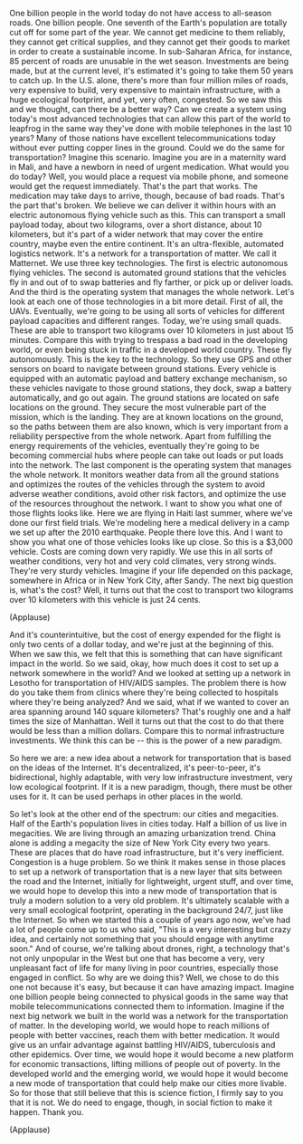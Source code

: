 
One billion people in the world today
do not have access to all-season roads.
One billion people.
One seventh of the Earth&#39;s population
are totally cut off for some part of the year.
We cannot get medicine to them reliably,
they cannot get critical supplies,
and they cannot get their goods to market
in order to create a sustainable income.
In sub-Saharan Africa, for instance,
85 percent of roads are unusable in the wet season.
Investments are being made,
but at the current level,
it&#39;s estimated it&#39;s going to take them
50 years to catch up.
In the U.S. alone, there&#39;s more than four million
miles of roads, very expensive to build,
very expensive to maintain infrastructure,
with a huge ecological footprint,
and yet, very often, congested.
So we saw this and we thought,
can there be a better way?
Can we create a system using today&#39;s
most advanced technologies
that can allow this part of the world to leapfrog
in the same way they&#39;ve done with mobile telephones
in the last 10 years?
Many of those nations have excellent telecommunications today
without ever putting copper lines in the ground.
Could we do the same for transportation?
Imagine this scenario.
Imagine you are in a maternity ward in Mali,
and have a newborn in need of urgent medication.
What would you do today?
Well, you would place a request via mobile phone,
and someone would get the request immediately.
That&#39;s the part that works.
The medication may take days to arrive, though,
because of bad roads.
That&#39;s the part that&#39;s broken.
We believe we can deliver it within hours
with an electric autonomous flying vehicle
such as this.
This can transport a small payload
today, about two kilograms,
over a short distance, about 10 kilometers,
but it&#39;s part of a wider network that may cover
the entire country, maybe even the entire continent.
It&#39;s an ultra-flexible, automated logistics network.
It&#39;s a network for a transportation of matter.
We call it Matternet.
We use three key technologies.
The first is electric autonomous flying vehicles.
The second is automated ground stations
that the vehicles fly in and out of
to swap batteries and fly farther,
or pick up or deliver loads.
And the third is the operating system
that manages the whole network.
Let&#39;s look at each one of those
technologies in a bit more detail.
First of all, the UAVs.
Eventually, we&#39;re going to be
using all sorts of vehicles
for different payload capacities and different ranges.
Today, we&#39;re using small quads.
These are able to transport two kilograms
over 10 kilometers in just about 15 minutes.
Compare this with trying to trespass a bad road
in the developing world,
or even being stuck in traffic
in a developed world country.
These fly autonomously.
This is the key to the technology.
So they use GPS and other sensors on board
to navigate between ground stations.
Every vehicle is equipped with an automatic
payload and battery exchange mechanism,
so these vehicles navigate to those ground stations,
they dock, swap a battery automatically,
and go out again.
The ground stations are located on safe locations
on the ground.
They secure the most vulnerable part of the mission,
which is the landing.
They are at known locations on the ground,
so the paths between them are also known,
which is very important from a reliability perspective
from the whole network.
Apart from fulfilling the energy
requirements of the vehicles,
eventually they&#39;re going to be becoming
commercial hubs where people can take out loads
or put loads into the network.
The last component is the operating system
that manages the whole network.
It monitors weather data from all the ground stations
and optimizes the routes of
the vehicles through the system
to avoid adverse weather conditions,
avoid other risk factors,
and optimize the use of the resources
throughout the network.
I want to show you what one of those flights
looks like.
Here we are flying in Haiti last summer,
where we&#39;ve done our first field trials.
We&#39;re modeling here a medical delivery
in a camp we set up after the 2010 earthquake.
People there love this.
And I want to show you
what one of those vehicles looks like up close.
So this is a $3,000 vehicle.
Costs are coming down very rapidly.
We use this in all sorts of weather conditions,
very hot and very cold climates,
very strong winds. They&#39;re very sturdy vehicles.
Imagine if your life depended on this package,
somewhere in Africa
or in New York City, after Sandy.
The next big question is, what&#39;s the cost?
Well, it turns out that the cost to transport
two kilograms over 10 kilometers with this vehicle
is just 24 cents.

(Applause)

And it&#39;s counterintuitive, but the cost of energy
expended for the flight is only two cents
of a dollar today,
and we&#39;re just at the beginning of this.
When we saw this, we felt that this is something
that can have significant impact in the world.
So we said, okay, how much does it cost
to set up a network somewhere in the world?
And we looked at setting up a network in Lesotho
for transportation of HIV/AIDS samples.
The problem there is how do you take them
from clinics where they&#39;re being collected
to hospitals where they&#39;re being analyzed?
And we said, what if we wanted to cover an area
spanning around 140 square kilometers?
That&#39;s roughly one and a half times
the size of Manhattan.
Well it turns out that the cost to do that there
would be less than a million dollars.
Compare this to normal infrastructure investments.
We think this can be -- this is the power
of a new paradigm.

So here we are: a new idea
about a network for transportation
that is based on the ideas of the Internet.
It&#39;s decentralized, it&#39;s peer-to-peer,
it&#39;s bidirectional, highly adaptable,
with very low infrastructure investment,
very low ecological footprint.
If it is a new paradigm, though,
there must be other uses for it.
It can be used perhaps in other places in the world.

So let&#39;s look at the other end of the spectrum:
our cities and megacities.
Half of the Earth&#39;s population lives in cities today.
Half a billion of us live in megacities.
We are living through an amazing urbanization trend.
China alone is adding a megacity
the size of New York City every two years.
These are places that do have road infrastructure,
but it&#39;s very inefficient.
Congestion is a huge problem.
So we think it makes sense in those places
to set up a network of transportation
that is a new layer that sits between the road
and the Internet,
initially for lightweight, urgent stuff,
and over time, we would hope to develop this
into a new mode of transportation
that is truly a modern solution to a very old problem.
It&#39;s ultimately scalable
with a very small ecological footprint,
operating in the background 24/7,
just like the Internet.
So when we started this
a couple of years ago now,
we&#39;ve had a lot of people come up to us who said,
&quot;This is a very interesting but crazy idea,
and certainly not something that you should
engage with anytime soon.&quot;
And of course, we&#39;re talking about drones, right,
a technology that&#39;s not only unpopular in the West
but one that has become a very, very unpleasant
fact of life for many living in poor countries,
especially those engaged in conflict.
So why are we doing this?
Well, we chose to do this one
not because it&#39;s easy,
but because it can have amazing impact.
Imagine one billion people being connected
to physical goods in the same way
that mobile telecommunications connected them
to information.
Imagine if the next big network we built in the world
was a network for the transportation of matter.
In the developing world, we would hope
to reach millions of people with better vaccines,
reach them with better medication.
It would give us an unfair advantage against battling
HIV/AIDS, tuberculosis and other epidemics.
Over time, we would hope it would become
a new platform for economic transactions,
lifting millions of people out of poverty.
In the developed world and the emerging world,
we would hope it would become a new mode
of transportation that could help make our cities
more livable.
So for those that still believe
that this is science fiction,
I firmly say to you that it is not.
We do need to engage, though,
in social fiction to make it happen.
Thank you.

(Applause)

